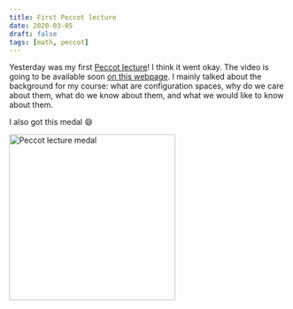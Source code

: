 ```yaml
---
title: First Peccot lecture
date: 2020-03-05
draft: false
tags: [math, peccot]
---
```


Yesterday was my first [Peccot lecture](/class/peccot)!
I think it went okay.
The video is going to be available soon [on this webpage](https://www.college-de-france.fr/site/cours-peccot/guestlecturer-2020-03-04-11h00.htm).
I mainly talked about the background for my course: what are configuration spaces, why do we care about them, what do we know about them, and what we would like to know about them.


I also got this medal :smile:

<img src="médaille.jpeg" alt="Peccot lecture medal" class="img-fluid" width="300px" />
